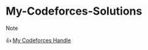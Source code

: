 # My-Codeforces-Solutions

> [!NOTE]
> :+1: [My Codeforces Handle](https://codeforces.com/profile/abdullah.pro)